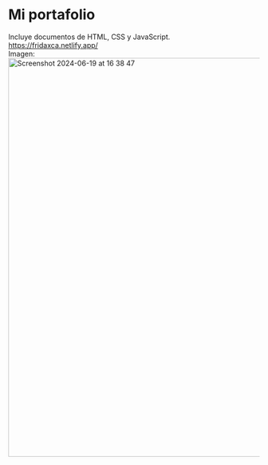 # Mi portafolio
Incluye documentos de HTML, CSS y JavaScript. 
<br>https://fridaxca.netlify.app/</br>
Imagen: <img width="800" alt="Screenshot 2024-06-19 at 16 38 47" src="https://github.com/Fridaxca123/MiPortafolio/assets/82528468/5bc59a73-f471-4a75-8029-a32ed43b5503">
